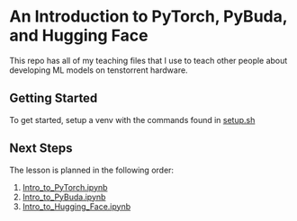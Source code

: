 # An Introduction to PyTorch, PyBuda, and Hugging Face

This repo has all of my teaching files that I use to teach other people about developing ML models on tenstorrent hardware.

## Getting Started

To get started, setup a venv with the commands found in [setup.sh](./setup.sh)


## Next Steps

The lesson is planned in the following order:

1. [Intro_to_PyTorch.ipynb](./Intro_to_PyTorch.ipynb)
1. [Intro_to_PyBuda.ipynb](./Intro_to_PyBuda.ipynb)
1. [Intro_to_Hugging_Face.ipynb](./Intro_to_Hugging_Face.ipynb)